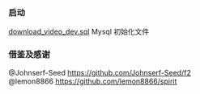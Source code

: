 ### 启动
[download_video_dev.sql](download_video_dev.sql) Mysql 初始化文件<br>
### 借鉴及感谢 <br>
@Johnserf-Seed https://github.com/Johnserf-Seed/f2<br>
@lemon8866 https://github.com/lemon8866/spirit<br>

[//]: # (### 已完成)

[//]: # (### 代做)
